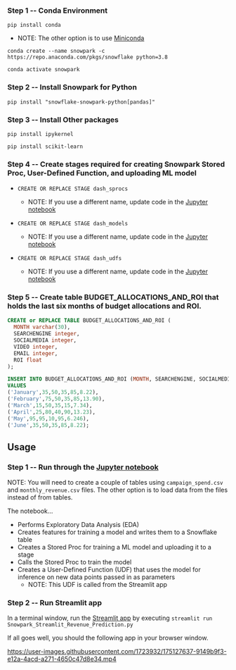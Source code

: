 ### Step 1 -- Conda Environment
`pip install conda`
  * NOTE: The other option is to use [Miniconda](https://docs.conda.io/en/latest/miniconda.html)

`conda create --name snowpark -c https://repo.anaconda.com/pkgs/snowflake python=3.8`

`conda activate snowpark`

### Step 2 -- Install Snowpark for Python
`pip install "snowflake-snowpark-python[pandas]"`

### Step 3 -- Install Other packages
`pip install ipykernel`

`pip install scikit-learn`

### Step 4 -- Create stages required for creating Snowpark Stored Proc, User-Defined Function, and uploading ML model

* `CREATE OR REPLACE STAGE dash_sprocs`
  * NOTE: If you use a different name, update code in the [Jupyter notebook](https://github.com/iamontheinet/dash-at-summit-2022/blob/main/SnowparkForPythonAndStreamlit/Snowpark_For_Python.ipynb)

* `CREATE OR REPLACE STAGE dash_models`
  * NOTE: If you use a different name, update code in the [Jupyter notebook](https://github.com/iamontheinet/dash-at-summit-2022/blob/main/SnowparkForPythonAndStreamlit/Snowpark_For_Python.ipynb)

* `CREATE OR REPLACE STAGE dash_udfs`
  * NOTE: If you use a different name, update code in the [Jupyter notebook](https://github.com/iamontheinet/dash-at-summit-2022/blob/main/SnowparkForPythonAndStreamlit/Snowpark_For_Python.ipynb)

### Step 5 -- Create table BUDGET_ALLOCATIONS_AND_ROI that holds the last six months of budget allocations and ROI.

```sql
CREATE or REPLACE TABLE BUDGET_ALLOCATIONS_AND_ROI (
  MONTH varchar(30),
  SEARCHENGINE integer,
  SOCIALMEDIA integer,
  VIDEO integer,
  EMAIL integer,
  ROI float
);

INSERT INTO BUDGET_ALLOCATIONS_AND_ROI (MONTH, SEARCHENGINE, SOCIALMEDIA, VIDEO, EMAIL, ROI)
VALUES
('January',35,50,35,85,8.22),
('February',75,50,35,85,13.90),
('March',15,50,35,15,7.34),
('April',25,80,40,90,13.23),
('May',95,95,10,95,6.246),
('June',35,50,35,85,8.22);
```

## Usage

### Step 1 -- Run through the [Jupyter notebook](https://github.com/iamontheinet/dash-at-summit-2022/blob/main/SnowparkForPythonAndStreamlit/Snowpark_For_Python.ipynb)

NOTE: You will need to create a couple of tables using `campaign_spend.csv` and `monthly_revenue.csv` files. The other option is to load data from the files instead of from tables.

The notebook... 

* Performs Exploratory Data Analysis (EDA)
* Creates features for training a model and writes them to a Snowflake table
* Creates a Stored Proc for training a ML model and uploading it to a stage
* Calls the Stored Proc to train the model
* Creates a User-Defined Function (UDF) that uses the model for inference on new data points passed in as parameters
  * NOTE: This UDF is called from the Streamlit app

### Step 2 -- Run Streamlit app

In a terminal window, run the [Streamlit app](https://github.com/iamontheinet/dash-at-summit-2022/blob/main/SnowparkForPythonAndStreamlit/Snowpark_Streamlit_Revenue_Prediction.py) by executing `streamlit run Snowpark_Streamlit_Revenue_Prediction.py` 

If all goes well, you should the following app in your browser window.

https://user-images.githubusercontent.com/1723932/175127637-9149b9f3-e12a-4acd-a271-4650c47d8e34.mp4

